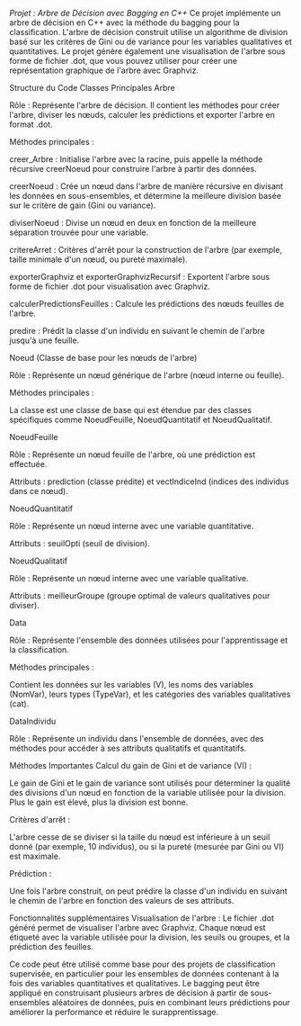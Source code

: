 *Projet : Arbre de Décision avec Bagging en C++*
Ce projet implémente un arbre de décision en C++ avec la méthode du bagging pour la classification. L'arbre de décision construit utilise un algorithme de division basé sur les critères de Gini ou de variance pour les variables qualitatives et quantitatives. Le projet génère également une visualisation de l'arbre sous forme de fichier .dot, que vous pouvez utiliser pour créer une représentation graphique de l'arbre avec Graphviz.

Structure du Code
Classes Principales
Arbre

Rôle : Représente l'arbre de décision. Il contient les méthodes pour créer l'arbre, diviser les nœuds, calculer les prédictions et exporter l'arbre en format .dot.

Méthodes principales :

creer_Arbre : Initialise l'arbre avec la racine, puis appelle la méthode récursive creerNoeud pour construire l'arbre à partir des données.

creerNoeud : Crée un nœud dans l'arbre de manière récursive en divisant les données en sous-ensembles, et détermine la meilleure division basée sur le critère de gain (Gini ou variance).

diviserNoeud : Divise un nœud en deux en fonction de la meilleure séparation trouvée pour une variable.

critereArret : Critères d'arrêt pour la construction de l'arbre (par exemple, taille minimale d'un nœud, ou pureté maximale).

exporterGraphviz et exporterGraphvizRecursif : Exportent l'arbre sous forme de fichier .dot pour visualisation avec Graphviz.

calculerPredictionsFeuilles : Calcule les prédictions des nœuds feuilles de l'arbre.

predire : Prédit la classe d'un individu en suivant le chemin de l'arbre jusqu'à une feuille.

Noeud (Classe de base pour les nœuds de l'arbre)

Rôle : Représente un nœud générique de l'arbre (nœud interne ou feuille).

Méthodes principales :

La classe est une classe de base qui est étendue par des classes spécifiques comme NoeudFeuille, NoeudQuantitatif et NoeudQualitatif.

NoeudFeuille

Rôle : Représente un nœud feuille de l'arbre, où une prédiction est effectuée.

Attributs : prediction (classe prédite) et vectIndiceInd (indices des individus dans ce nœud).

NoeudQuantitatif

Rôle : Représente un nœud interne avec une variable quantitative.

Attributs : seuilOpti (seuil de division).

NoeudQualitatif

Rôle : Représente un nœud interne avec une variable qualitative.

Attributs : meilleurGroupe (groupe optimal de valeurs qualitatives pour diviser).

Data

Rôle : Représente l'ensemble des données utilisées pour l'apprentissage et la classification.

Méthodes principales :

Contient les données sur les variables (V), les noms des variables (NomVar), leurs types (TypeVar), et les catégories des variables qualitatives (cat).

DataIndividu

Rôle : Représente un individu dans l'ensemble de données, avec des méthodes pour accéder à ses attributs qualitatifs et quantitatifs.

Méthodes Importantes
Calcul du gain de Gini et de variance (VI) :

Le gain de Gini et le gain de variance sont utilisés pour déterminer la qualité des divisions d'un nœud en fonction de la variable utilisée pour la division. Plus le gain est élevé, plus la division est bonne.

Critères d'arrêt :

L'arbre cesse de se diviser si la taille du nœud est inférieure à un seuil donné (par exemple, 10 individus), ou si la pureté (mesurée par Gini ou VI) est maximale.

Prédiction :

Une fois l'arbre construit, on peut prédire la classe d'un individu en suivant le chemin de l'arbre en fonction des valeurs de ses attributs.

Fonctionnalités supplémentaires
Visualisation de l'arbre : Le fichier .dot généré permet de visualiser l'arbre avec Graphviz. Chaque nœud est étiqueté avec la variable utilisée pour la division, les seuils ou groupes, et la prédiction des feuilles.

Ce code peut être utilisé comme base pour des projets de classification supervisée, en particulier pour les ensembles de données contenant à la fois des variables quantitatives et qualitatives. Le bagging peut être appliqué en construisant plusieurs arbres de décision à partir de sous-ensembles aléatoires de données, puis en combinant leurs prédictions pour améliorer la performance et réduire le surapprentissage.


